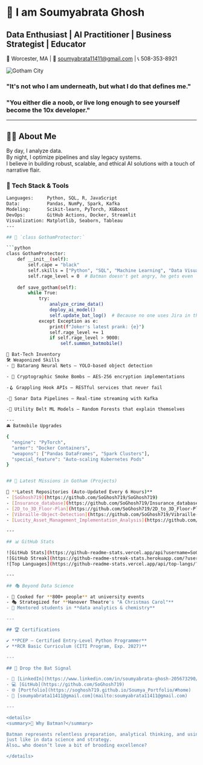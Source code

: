 # 🦇 I am Soumyabrata Ghosh  
## Data Enthusiast | AI Practitioner | Business Strategist | Educator  

📍 Worcester, MA | 📧 [soumyabrata11411@gmail.com](mailto:soumyabrata11411@gmail.com) | 📞 508-353-8921  

![Gotham City](https://31.media.tumblr.com/227536fb9cfb2ea1f008a11e06b9c535/tumblr_mqrjdif8uo1sczn81o1_500.gif)

### **"It's not who I am underneath, but what I do that defines me."**  
### **"You either die a noob, or live long enough to see yourself become the 10x developer."**

---

## 🕵️‍♂️ About Me

By day, I analyze data.  
By night, I optimize pipelines and slay legacy systems.  
I believe in building robust, scalable, and ethical AI solutions with a touch of narrative flair.

### 🧠 Tech Stack & Tools  
```bash
Languages:     Python, SQL, R, JavaScript  
Data:          Pandas, NumPy, Spark, Kafka  
Modeling:      Scikit-learn, PyTorch, XGBoost  
DevOps:        GitHub Actions, Docker, Streamlit  
Visualization: Matplotlib, Seaborn, Tableau  
---

## 🦇 `class GothamProtector:`

```python
class GothamProtector:
    def __init__(self):
        self.cape = "black"
        self.skills = ["Python", "SQL", "Machine Learning", "Data Visualization"]
        self.rage_level = 0  # Batman doesn't get angry, he gets even
    
    def save_gotham(self):
        while True:
            try:
                analyze_crime_data()
                deploy_ai_model()
                self.update_bat_log()  # Because no one uses Jira in the Batcave
            except Exception as e:
                print(f"Joker's latest prank: {e}")
                self.rage_level += 1
                if self.rage_level > 9000:
                    self.summon_batmobile()

🔧 Bat-Tech Inventory
🛠️ Weaponized Skills
- 🧠 Batarang Neural Nets – YOLO-based object detection

- 💨 Cryptographic Smoke Bombs – AES-256 encryption implementations

-🪝 Grappling Hook APIs – RESTful services that never fail

-📡 Sonar Data Pipelines – Real-time streaming with Kafka

-🌲 Utility Belt ML Models – Random Forests that explain themselves

---
🚘 Batmobile Upgrades

{
  "engine": "PyTorch",
  "armor": "Docker Containers",
  "weapons": ["Pandas DataFrames", "Spark Clusters"],
  "special_feature": "Auto-scaling Kubernetes Pods"
}


## 🧪 Latest Missions in Gotham (Projects)

🚀 **Latest Repositories (Auto-Updated Every 6 Hours)**  
- [SoGhosh719](https://github.com/SoGhosh719/SoGhosh719)  
- [Insurance_database](https://github.com/SoGhosh719/Insurance_database)  
- [2D_to_3D_Floor-Plan](https://github.com/SoGhosh719/2D_to_3D_Floor-Plan)  
- [Vibraille-Object-Detection](https://github.com/SoGhosh719/Vibraille-Object-Detection)  
- [Lucity_Asset_Management_Implementation_Analysis](https://github.com/SoGhosh719/Lucity_Asset_Management_Implementation_Analysis)  

---

## 📊 GitHub Stats

![GitHub Stats](https://github-readme-stats.vercel.app/api?username=SoGhosh719&show_icons=true&theme=dark&icon_color=yellow)  
![GitHub Streak](https://github-readme-streak-stats.herokuapp.com/?user=SoGhosh719&theme=highcontrast&fire=yellow&ring=gray)  
![Top Languages](https://github-readme-stats.vercel.app/api/top-langs/?username=SoGhosh719&layout=compact&theme=dark)  

---

## 🎭 Beyond Data Science

- 🍳 Cooked for **800+ people** at university events  
- 🎭 Strategized for **Hanover Theatre's "A Christmas Carol"**  
- 📖 Mentored students in **data analytics & chemistry**  

---

## 🏆 Certifications

✔ **PCEP – Certified Entry-Level Python Programmer**  
✔ **RCR Basic Curriculum (CITI Program, Exp. 2027)**  

---

## 🦇 Drop the Bat Signal

- 💼 [LinkedIn](https://www.linkedin.com/in/soumyabrata-ghosh-205673290/)  
- 💻 [GitHub](https://github.com/SoGhosh719)  
- 🌐 [Portfolio](https://soghosh719.github.io/Soumya_Portfolio/#home)  
- 📧 [soumyabrata11411@gmail.com](mailto:soumyabrata11411@gmail.com)  

---

<details>
<summary>🦇 Why Batman?</summary>

Batman represents relentless preparation, analytical thinking, and using tools wisely —  
just like in data science and strategy.  
Also… who doesn’t love a bit of brooding excellence?

</details>
